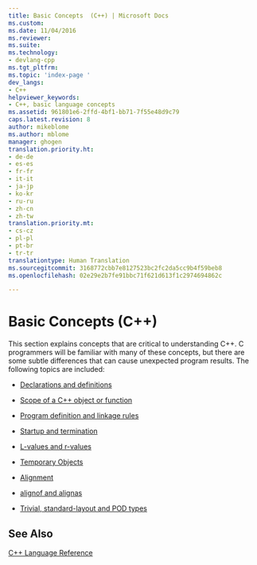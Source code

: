 ```yaml
---
title: Basic Concepts  (C++) | Microsoft Docs
ms.custom: 
ms.date: 11/04/2016
ms.reviewer: 
ms.suite: 
ms.technology:
- devlang-cpp
ms.tgt_pltfrm: 
ms.topic: 'index-page '
dev_langs:
- C++
helpviewer_keywords:
- C++, basic language concepts
ms.assetid: 961801e6-2ffd-4bf1-bb71-7f55e48d9c79
caps.latest.revision: 8
author: mikeblome
ms.author: mblome
manager: ghogen
translation.priority.ht:
- de-de
- es-es
- fr-fr
- it-it
- ja-jp
- ko-kr
- ru-ru
- zh-cn
- zh-tw
translation.priority.mt:
- cs-cz
- pl-pl
- pt-br
- tr-tr
translationtype: Human Translation
ms.sourcegitcommit: 3168772cbb7e8127523bc2fc2da5cc9b4f59beb8
ms.openlocfilehash: 02e29e2b7fe91bbc71f621d613f1c2974694862c

---
```

# Basic Concepts  (C++)
This section explains concepts that are critical to understanding C++. C programmers will be familiar with many of these concepts, but there are some subtle differences that can cause unexpected program results. The following topics are included:  
  
-   [Declarations and definitions](../cpp/declarations-and-definitions-cpp.md)  
  
-   [Scope of a C++ object or function](../cpp/scope-visual-cpp.md)  
  
-   [Program definition and linkage rules](../cpp/program-and-linkage-cpp.md)  
  
-   [Startup and termination](../cpp/startup-and-termination-cpp.md)  
  
-   [L-values and r-values](../cpp/lvalues-and-rvalues-visual-cpp.md)  
  
-   [Temporary Objects](../cpp/temporary-objects.md)  
  
-   [Alignment](../cpp/alignment-cpp-declarations.md)  
  
-   [alignof and alignas](../cpp/alignof-and-alignas-cpp.md)  
  
-   [Trivial, standard-layout and POD types](../cpp/trivial-standard-layout-and-pod-types.md)  
  
## See Also  
 [C++ Language Reference](../cpp/cpp-language-reference.md)


<!--HONumber=Jan17_HO1-->


